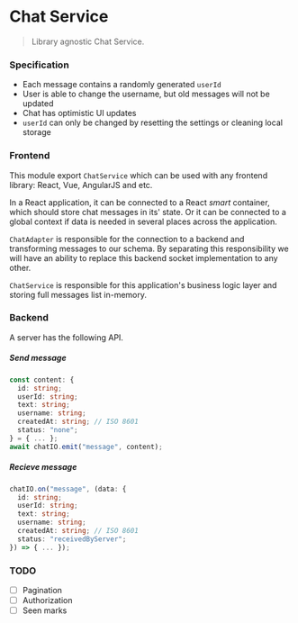 # Chat Service

> Library agnostic Chat Service.

### Specification

- Each message contains a randomly generated `userId`
- User is able to change the username, but old messages will not be updated
- Chat has optimistic UI updates
- `userId` can only be changed by resetting the settings or cleaning local storage

### Frontend

This module export `ChatService` which can be used with any frontend library: React, Vue, AngularJS and etc.

In a React application, it can be connected to a React _smart_ container, which should store chat messages in its' state. Or it can be connected to a global context if data is needed in several places across the application.

`ChatAdapter` is responsible for the connection to a backend and transforming messages to our schema. By separating this responsibility we will have an ability to replace this backend socket implementation to any other.

`ChatService` is responsible for this application's business logic layer and storing full messages list in-memory.

### Backend

A server has the following API.

##### Send message

```typescript
const content: {
  id: string;
  userId: string;
  text: string;
  username: string;
  createdAt: string; // ISO 8601
  status: "none";
} = { ... };
await chatIO.emit("message", content);
```

##### Recieve message

```typescript
chatIO.on("message", (data: {
  id: string;
  userId: string;
  text: string;
  username: string;
  createdAt: string; // ISO 8601
  status: "receivedByServer";
}) => { ... });
```

### TODO

- [ ] Pagination
- [ ] Authorization
- [ ] Seen marks
